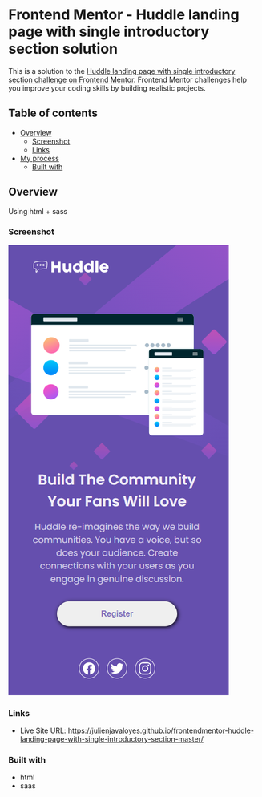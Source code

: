 # Frontend Mentor - Huddle landing page with single introductory section solution

This is a solution to the [Huddle landing page with single introductory section challenge on Frontend Mentor](https://www.frontendmentor.io/challenges/huddle-landing-page-with-a-single-introductory-section-B_2Wvxgi0). Frontend Mentor challenges help you improve your coding skills by building realistic projects.

## Table of contents

- [Overview](#overview)
  - [Screenshot](#screenshot)
  - [Links](#links)
- [My process](#my-process)
  - [Built with](#built-with)

## Overview

Using html + sass

### Screenshot

![ScreenShot](/images/screenshotdesktop.png?raw=true)

### Links

- Live Site URL: https://julienjavaloyes.github.io/frontendmentor-huddle-landing-page-with-single-introductory-section-master/

### Built with

- html
- saas
